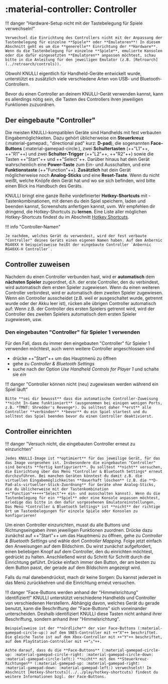 # :material-controller: Controller

!!! danger "Hardware-Setup nicht mit der Tastebelegung für Spiele verwechseln!"

    Verwechsel die Einrichtung des Controllers nicht mit der Anpassung der Tastenbelegung für einzelne **Spiele** oder **Emulatoren**! In diesem Abschnitt geht es um die **generelle** Einrichtung der **Hardware**. Wenn du die Tastenbelegung für einzelne **Spiele**, emulierte Konsolen oder die dafür eingesetzten **Emulatoren** anpassen möchtest, schau bitte in die Anleitung für den jeweiligen Emulator (z.B. [Retroarch](../retroarch/controls)).

Obwohl KNULLI eigentlich für Handheld-Geräte entwickelt wurde, unterstützt es zusätzlich viele verschiedene Arten von USB- und Bluetooth-Controllern.

Bevor du einen Controller an deinem KNULLI-Gerät verwenden kannst, kann es allerdings nötig sein, die Tasten des Controllers ihren jeweiligen Funktionen zuzuordnen.

## Der eingebaute "Controller"

Die meisten KNULLI-kompatiblen Geräte sind Handhelds mit fest verbauten Eingabemöglichkeiten. Dazu gehört üblicherweise ein **Steuerkreuz** (:material-gamepad:, "directional pad" kurz: **D-pad**), die sogenannten **Face-Buttons** (:material-gamepad-circle:), zwei **Schultertasten** (++"L1"++, ++"R1"++) und zwei **Schulter-Trigger** (++"L2"++, ++"R2"++) sowie die Tasten ++"Start"++ und ++"Select"++. Darüber hinaus hat dein Gerät wahrscheinlich eine **Power-Taste** zum Ein- und Ausschalten, und eine **Funktionstaste** (++"Function"++). **Zusätzlich** hat dein Gerät möglicherweise noch **Analog-Sticks** und eine **Reset-Taste**. Wenn du nicht weißt, welche Knöpfe dein Gerät hat und wo sie sich befinden, wird bitte einen Blick ins Handbuch des Geräts.

KNULLI bringt eine ganze Reihe vordefinierter **Hotkey-Shortcuts** mit - Tastenkombinationen, mit denen du dein Spiel speichern, laden und beenden kannst, Screenshots anfertigen kannst, uvm. Wir empfehlen dir dringend, die Hotkey-Shortcuts zu **lernen**. Eine Liste aller möglichen Hotkey-Shortcuts findest du im Abschnitt  [Hotkey Shortcuts](../../play/hotkey-shortcuts).

!!! info "Controller-Namen"

    Je nachdem, welches Gerät du verwendest, wird der fest verbaute "Controller" deines Geräts einen eigenen Namen haben. Auf dem Anbernic RG40XX H beispielsweise heißt der eingebaute Controller `Anbernic RG40XX-H Controller`.

## Controller zuweisen

Nachdem du einen Controller verbunden hast, wird er **automatisch** dem **nächsten Spieler** zugeordnet, d.h. der erste Controller, den du verbindest, wird automatisch dem ersten Spieler zugewiesen. Wenn du einen weiteren Controller verbindest, wird er automatisch dem zweiten Spieler zugewiesen. Wenn ein Controller ausscheidet (z.B. weil er ausgeschaltet wurde, getrennt wurde oder der Akku leer ist), rücken alle übrigen Controller automatisch auf: Wenn z.B. der Controller des ersten Spielers getrennt wird, wird der Controller des zweiten Spielers automatisch dem ersten Spieler zugewiesen, usw.

### Den eingebauten "Controller" für Spieler 1 verwenden

Für den Fall, dass du immer den eingebauten "Controller" für Spieler 1 verwenden möchtest, auch wenn weitere Controller angeschlossen sind

* drücke ++"Start"++ um das Hauptmenü zu öffnen
* gehe zu *Controller & Bluetooth Settings*
* suche nach der Option *Use Handheld Controls for Player 1* und schalte sie *ein*

!!! danger "Controller können nicht (neu) zugewiesen werden während ein Spiel läuft"

    Bitte **sei dir bewusst** dass die automatische Controller-Zuweisung **nicht In-Game funktioniert** (ausgenommen bei einigen wenigen Ports, z.B. *TMNT: Shredder's Revenge*). Du solltest daher **erst** alle Controller **verbinden** **bevor** du ein Spiel startest und du solltest das Spiel beenden bevor du einen Controller deaktivierst.

## Controller einrichten

!!! danger "Versuch nicht, die eingebauten Controller erneut zu einzurichten"

    Jedes KNULLI-Image ist **optimiert** für das jeweilige Gerät, für das das Image vorgesehen ist. Insbesondere die eingebauten "Controller" sind bereits **fertig konfiguriert**. Du solltest **nicht** versuchen, die Einrichtung über das Menü *Controller & Bluetooth Settings* erneut durchzuführen. Bei manchen Geräten könntest du damit z.B. die virtuellen Eingabemöglichkeiten **dauerhaft löschen** (z.B. die **D-Pad-als-virtueller-Stick-Zuordnung** für Geräte ohne Analog-Sticks, die du üblicherweise mit der Tastenkombination ++"Function"+++++"Select"++ ein- und ausschalten kannst). Wenn du die Tastenbelegung für ein **Spiel** oder eine Konsole anpassen möchtest, erledige das bitte in den dafür vorgesehenen Emulatoreinstellungen. Das Menü *Controller & Bluetooth Settings* ist **nicht** der richtige Ort um Tastenbelegungen für einzele Spiele oder Konsolen zu konfigurieren!

Um einen Controller einzurichten, musst du alle Buttons und Richtungseingaben ihren jeweiligen Funktionen zuordnen. Drücke dazu zunächst auf ++"Start"++ um das Hauptmenü zu öffnen, gehe zu *Controller & Bluetooth Settings* und wähle dort *Controller Mapping*. Folge jetzt einfach den Anweisungen auf dem Bildschirm. Du wirst zunächst aufgefordert, einen beliebigen Knopf auf dem Controller, den du einrichten möchtest, gedrückt zu halten. Anschließend wirst du Schritt für Schritt durch die Einrichtung geführt. Drücke einfach immer den Button, der am besten zu dem Button passt, der gerade auf dem Bildschirm angezeigt wird.

Falls du mal danebendrückst, mach dir keine Sorgen: Du kannst jederzeit in das Menü zurückkehren und die Einrichtung erneut versuchen.

!!! danger "Face-Buttons werden anhand der "Himmelsrichtung" identifiziert!"
    KNULLI unterstützt verschiedene Handhelds und Controller von verschiedenen Herstellern. Abhängig davon, welches Gerät du gerade benutzt, kann die Beschriftung der "Face-Buttons" sich voneinander unterscheiden. Deshalb identifiziert KNULLI diese Tasten nicht anhand ihrer Beschriftung, sondern anhand ihrer "Himmelsrichtung".
    
    Beispielsweise ist der **nördliche** der vier Face-Buttons (:material-gamepad-circle-up:) auf dem SNES-Controller mit ++"X"++ beschriftet. Die gleiche Taste ist auf dem Xbox-Controller mit ++"Y"++ beschriftet, auf dem PlayStation-Controller mit ++"△"++.

    Achte darauf, dass du die **Face-Buttons** (:material-gamepad-circle-up: :material-gamepad-circle-right: :material-gamepad-circle-down: :material-gamepad-circle-left:) **nicht** mit den **Steuerkreuz-Richtungen** (:material-gamepad-up: :material-gamepad-right: :material-gamepad-down: :material-gamepad-left:) verwechselst! Im Abschnitt [Hotkey-Shortcuts](../../play/hotkey-shortcuts) findest du weitere Informationen bzgl. der Face-Buttons.


